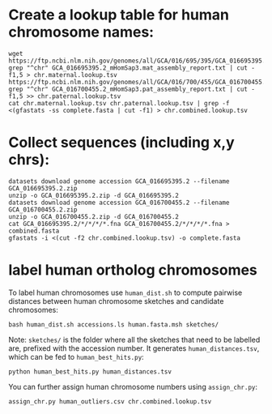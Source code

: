 # Create a lookup table for human chromosome names:
```
wget https://ftp.ncbi.nlm.nih.gov/genomes/all/GCA/016/695/395/GCA_016695395.2_mHomSap3.mat/GCA_016695395.2_mHomSap3.mat_assembly_report.txt
grep "^chr" GCA_016695395.2_mHomSap3.mat_assembly_report.txt | cut -f1,5 > chr.maternal.lookup.tsv
https://ftp.ncbi.nlm.nih.gov/genomes/all/GCA/016/700/455/GCA_016700455.2_mHomSap3.pat/GCA_016700455.2_mHomSap3.pat_assembly_report.txt
grep "^chr" GCA_016700455.2_mHomSap3.pat_assembly_report.txt | cut -f1,5 >> chr.paternal.lookup.tsv
cat chr.maternal.lookup.tsv chr.paternal.lookup.tsv | grep -f <(gfastats -ss complete.fasta | cut -f1) > chr.combined.lookup.tsv
```

# Collect sequences (including x,y chrs):

```
datasets download genome accession GCA_016695395.2 --filename GCA_016695395.2.zip
unzip -o GCA_016695395.2.zip -d GCA_016695395.2
datasets download genome accession GCA_016700455.2 --filename GCA_016700455.2.zip
unzip -o GCA_016700455.2.zip -d GCA_016700455.2
cat GCA_016695395.2/*/*/*/*.fna GCA_016700455.2/*/*/*/*.fna > combined.fasta
gfastats -i <(cut -f2 chr.combined.lookup.tsv) -o complete.fasta
```

# label human ortholog chromosomes
To label human chromosomes use `human_dist.sh` to compute pairwise distances between human chromosome sketches and candidate chromosomes:
```
bash human_dist.sh accessions.ls human.fasta.msh sketches/
```
Note: `sketches/` is the folder where all the sketches that need to be labelled are, prefixed with the accession number.
It generates `human_distances.tsv`, which can be fed to `human_best_hits.py`:
```
python human_best_hits.py human_distances.tsv
```
You can further assign human chromosome numbers using `assign_chr.py`:
```
assign_chr.py human_outliers.csv chr.combined.lookup.tsv 
```
